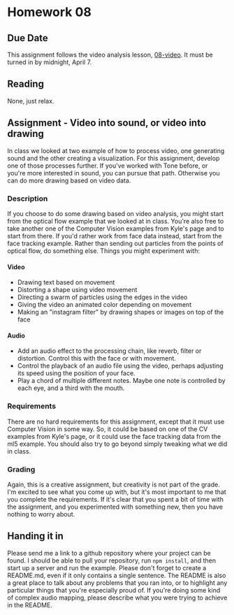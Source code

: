 # Homework 08

## Due Date

This assignment follows the video analysis lesson, [08-video](../lessons/08-video/08-video.md). It must be turned in by midnight, April 7. 

## Reading

None, just relax.

## Assignment - Video into sound, or video into drawing
In class we looked at two example of how to process video, one generating sound and the other creating a visualization. For this assignment, develop one of those processes further. If you've worked with Tone before, or you're more interested in sound, you can pursue that path. Otherwise you can do more drawing based on video data.

### Description
If you choose to do some drawing based on video analysis, you might start from the optical flow example that we looked at in class. You're also free to take another one of the Computer Vision examples from Kyle's page and to start from there. If you'd rather work from face data instead, start from the face tracking example. Rather than sending out particles from the points of optical flow, do something else. Things you might experiment with:

#### Video
- Drawing text based on movement
- Distorting a shape using video movement
- Directing a swarm of particles using the edges in the video
- Giving the video an animated color depending on movement
- Making an "instagram filter" by drawing shapes or images on top of the face

#### Audio
- Add an audio effect to the processing chain, like reverb, filter or distortion. Control this with the face or with movement.
- Control the playback of an audio file using the video, perhaps adjusting its speed using the position of your face.
- Play a chord of multiple different notes. Maybe one note is controlled by each eye, and a third with the mouth.

### Requirements
There are no hard requirements for this assignment, except that it must use Computer Vision in some way. So, it could be based on one of the CV examples from Kyle's page, or it could use the face tracking data from the ml5 example. You should also try to go beyond simply tweaking what we did in class.

### Grading
Again, this is a creative assignment, but creativity is not part of the grade. I'm excited to see what you come up with, but it's most important to me that you complete the requirements. If it's clear that you spent a bit of time with the assignment, and you experimented with something new, then you have nothing to worry about.

## Handing it in
Please send me a link to a github repository where your project can be found. I should be able to pull your repository, run `npm install`, and then start up a server and run the example. Please don't forget to create a README.md, even if it only contains a single sentence. The README is also a great place to talk about any problems that you ran into, or to highlight any particular things that you're especially proud of. If you're doing some kind of complex audio mapping, please describe what you were trying to achieve in the README.
